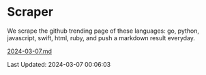 # Scraper

We scrape the github trending page of these languages: go, python, javascript, swift, html, ruby, and push a markdown result everyday.

[2024-03-07.md](https://github.com/henson/Scraper/blob/master/2024-03-07.md)

Last Updated: 2024-03-07 00:06:03